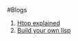#Blogs

1. [Htop explained](https://peteris.rocks/blog/htop/)
2. [Build your own lisp](http://www.buildyourownlisp.com/chapter4_interactive_prompt)
